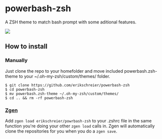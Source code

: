 # powerbash-zsh

A ZSH theme to match bash prompt with some aditional features.

<a href="https://i.imgur.com/hgC920Y.png">
  <img src="https://imgur.com/hgC920Yl.png" />
</a>

## How to install

### Manually

Just clone the repo to your homefolder and move included powerbash.zsh-theme to your ~/.oh-my-zsh/custom/themes/ folder.

    $ git clone https://github.com/erikschreier/powerbash-zsh
    $ cd powerbash-zsh
    $ mv powerbash.zsh-theme ~/.oh-my-zsh/custom/themes/
    $ cd .. && rm -rf powerbash-zsh

### [Zgen](https://github.com/tarjoilija/zgen)

Add `zgen load erikschreier/powrbash-zsh` to your .zshrc file in the same function you're doing your other `zgen load` calls in. Zgen will automatically clone the repositories for you when you do a `zgen save`.
